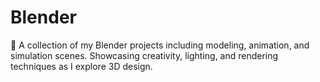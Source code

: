 # Blender
🎨 A collection of my Blender projects including modeling, animation, and simulation scenes. Showcasing creativity, lighting, and rendering techniques as I explore 3D design.

